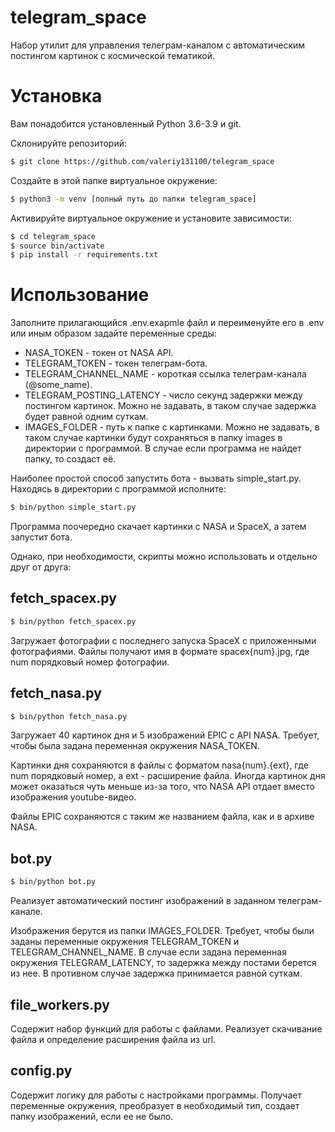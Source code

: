 # telegram_space
Набор утилит для управления телеграм-каналом с автоматическим постингом картинок с космической тематикой.

# Установка
Вам понадобится установленный Python 3.6-3.9 и git.

Склонируйте репозиторий:
```bash
$ git clone https://github.com/valeriy131100/telegram_space
```

Создайте в этой папке виртуальное окружение:
```bash
$ python3 -m venv [полный путь до папки telegram_space]
```

Активируйте виртуальное окружение и установите зависимости:
```bash
$ cd telegram_space
$ source bin/activate
$ pip install -r requirements.txt
```
# Использование
Заполните прилагающийся .env.exapmle файл и переименуйте его в .env или иным образом задайте переменные среды:
* NASA_TOKEN - токен от NASA API.
* TELEGRAM_TOKEN - токен телеграм-бота.
* TELEGRAM_CHANNEL_NAME - короткая ссылка телеграм-канала (@some_name).
* TELEGRAM_POSTING_LATENCY - число секунд задержки между постингом картинок. Можно не задавать, в таком случае задержка будет равной одним суткам.
* IMAGES_FOLDER - путь к папке с картинками. Можно не задавать, в таком случае картинки будут сохраняться в папку images в директории с программой. В случае если программа не найдет папку, то создаст её.

Наиболее простой способ запустить бота - вызвать simple_start.py. Находясь в директории с программой исполните:
```bash
$ bin/python simple_start.py
```

Программа поочередно скачает картинки с NASA и SpaceX, а затем запустит бота.

Однако, при необходимости, скрипты можно использовать и отдельно друг от друга:

## fetch_spacex.py
```bash
$ bin/python fetch_spacex.py
```
Загружает фотографии с последнего запуска SpaceX с приложенными фотографиями. Файлы получают имя в формате spacex{num}.jpg, где num порядковый номер фотографии.

## fetch_nasa.py
```bash
$ bin/python fetch_nasa.py
```
Загружает 40 картинок дня и 5 изображений EPIC с API NASA. Требует, чтобы была задана переменная окружения NASA_TOKEN.

Картинки дня сохраняются в файлы с форматом nasa{num}.{ext}, где num порядковый номер, а ext - расширение файла. Иногда картинок дня может оказаться чуть меньше из-за того, что NASA API отдает вместо изображения youtube-видео.

Файлы EPIC сохраняются с таким же названием файла, как и в архиве NASA.

## bot.py
```bash
$ bin/python bot.py
```
Реализует автоматический постинг изображений в заданном телеграм-канале.

Изображения берутся из папки IMAGES_FOLDER.
Требует, чтобы были заданы переменные окружения TELEGRAM_TOKEN и TELEGRAM_CHANNEL_NAME. В случае если задана переменная окружения TELEGRAM_LATENCY, то задержка между постами берется из нее. В противном случае задержка принимается равной суткам.


## file_workers.py
Содержит набор функций для работы с файлами. Реализует скачивание файла и определение расширения файла из url.

## config.py
Содержит логику для работы с настройками программы. Получает переменные окружения, преобразует в необходимый тип, создает папку изображений, если ее не было.